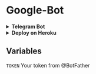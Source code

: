 # Google-Bot

<details> <summary><b>Telegram Bot</b></summary><br> <a href="http://t.me/luamcho_bot" ><img alt="Telegram" src="https://img.shields.io/badge/Google-Bot-2CA5E0?style=for-the-badge&logo=telegram&logoColor=white"/> </a> </details> 




<details> <summary><b>Deploy on Heroku</b></summary> <br> 

<a href="https://heroku.com/deploy?template=https://github.com/Luamcho/google-bot-prueba"> <img height="28px" width="164px" src="https://img.shields.io/badge/Deploy%20To%20Heroku-blueviolet?style=for-the-badge&logo=heroku"> </a> </details> 

## Variables 

`TOKEN` Your token from @BotFather
